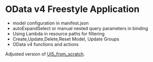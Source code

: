 # OData v4 Freestyle Application

* model configuration in manifest.json
* autoExpandSelect or manual nested query parameters in binding
* Using Lambda in resource paths for filtering
* Create,Update,Delete,Reset Model, Update Groups
* OData v4 functions and actions

Adjusted version of [UI5_from_scratch](https://github.com/sonmezfurkan/UI5_from_scratch).
